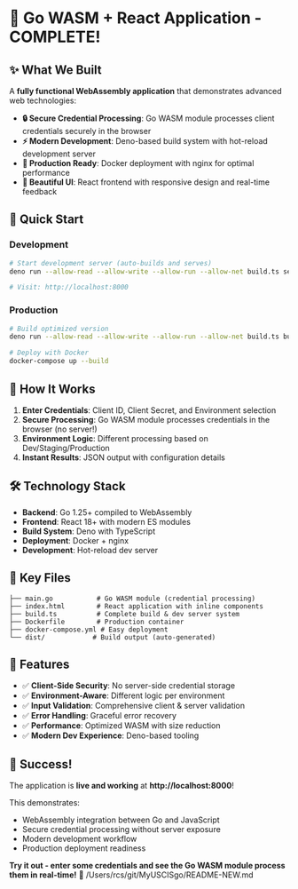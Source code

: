 # 🚀 Go WASM + React Application - COMPLETE!

## ✨ What We Built

A **fully functional WebAssembly application** that demonstrates advanced web technologies:

- **🔒 Secure Credential Processing**: Go WASM module processes client credentials securely in the browser
- **⚡ Modern Development**: Deno-based build system with hot-reload development server
- **🐳 Production Ready**: Docker deployment with nginx for optimal performance
- **🎨 Beautiful UI**: React frontend with responsive design and real-time feedback

## 🚀 Quick Start

### Development
```bash
# Start development server (auto-builds and serves)
deno run --allow-read --allow-write --allow-run --allow-net build.ts serve

# Visit: http://localhost:8000
```

### Production
```bash
# Build optimized version
deno run --allow-read --allow-write --allow-run --allow-net build.ts build

# Deploy with Docker
docker-compose up --build
```

## 🎯 How It Works

1. **Enter Credentials**: Client ID, Client Secret, and Environment selection
2. **Secure Processing**: Go WASM module processes credentials in the browser (no server!)
3. **Environment Logic**: Different processing based on Dev/Staging/Production
4. **Instant Results**: JSON output with configuration details

## 🛠️ Technology Stack

- **Backend**: Go 1.25+ compiled to WebAssembly
- **Frontend**: React 18+ with modern ES modules
- **Build System**: Deno with TypeScript
- **Deployment**: Docker + nginx
- **Development**: Hot-reload dev server

## 📁 Key Files

```
├── main.go           # Go WASM module (credential processing)
├── index.html        # React application with inline components
├── build.ts          # Complete build & dev server system
├── Dockerfile        # Production container
├── docker-compose.yml # Easy deployment
└── dist/            # Build output (auto-generated)
```

## 🌟 Features

- ✅ **Client-Side Security**: No server-side credential storage
- ✅ **Environment-Aware**: Different logic per environment
- ✅ **Input Validation**: Comprehensive client & server validation
- ✅ **Error Handling**: Graceful error recovery
- ✅ **Performance**: Optimized WASM with size reduction
- ✅ **Modern Dev Experience**: Deno-based tooling

## 🎉 Success!

The application is **live and working** at **http://localhost:8000**!

This demonstrates:
- WebAssembly integration between Go and JavaScript
- Secure credential processing without server exposure
- Modern development workflow
- Production deployment readiness

**Try it out - enter some credentials and see the Go WASM module process them in real-time!** 🚀</content>
<parameter name="filePath">/Users/rcs/git/MyUSCISgo/README-NEW.md
